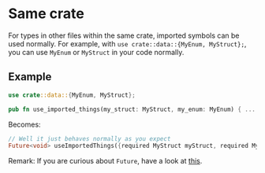 # Same crate

For types in other files within the same crate, imported symbols can be used normally.
For example, with `use crate::data::{MyEnum, MyStruct};`, you can use `MyEnum` or `MyStruct` in your code normally.

## Example

```rust
use crate::data::{MyEnum, MyStruct};

pub fn use_imported_things(my_struct: MyStruct, my_enum: MyEnum) { ... }
```

Becomes:

```Dart
// Well it just behaves normally as you expect
Future<void> useImportedThings({required MyStruct myStruct, required MyEnum myEnum});
```

Remark: If you are curious about `Future`, have a look at [this](async_dart.md).

